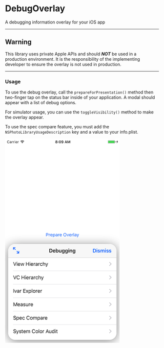 # DebugOverlay
A debugging information overlay for your iOS app

---
## Warning
This library uses private Apple APIs and should _**NOT**_ be used in a production environment.  It is the responsibility of the implementing developer to ensure the overlay is not used in production.

---
### Usage
To use the debug overlay, call the `prepareForPresentation()` method then two-finger tap on the status bar inside of your application.  A modal should appear with a list of debug options.

For simulator usage, you can use the `toggleVisibility()` method to make the overlay appear.

To use the spec compare feature, you must add the `NSPhotoLibraryUsageDescription`
key and a value to your info.plist.

<img src="screenshot.png" width="375" height="667">
